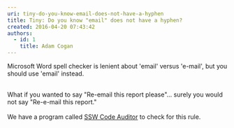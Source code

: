 ```yaml
---
uri: tiny-do-you-know-email-does-not-have-a-hyphen
title: Tiny: Do you know "email" does not have a hyphen?
created: 2016-04-20 07:43:42
authors:
  - id: 1
    title: Adam Cogan
---
```





<span class='intro'> ​​​Microsoft Word spell checker is lenient about 'email' versus 'e-mail', but you should use 'email' instead.<div><br>What if you wanted to say &quot;Re-email this report please&quot;... surely you would not say &quot;Re-e-mail this report.&quot;</div><div><br>We have a program called&#160;<a href="https&#58;//www.ssw.com.au/ssw/CodeAuditor/Rules.aspx#Email">SSW Code Auditor​</a>&#160;to check for this rule.</div> </span>




